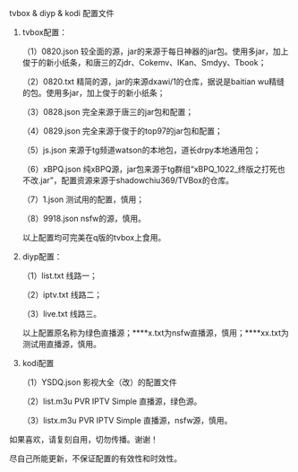 tvbox & diyp & kodi 配置文件
1. tvbox配置：
   
   （1）0820.json  较全面的源，jar的来源于每日神器的jar包。使用多jar，加上俊于的新小纸条，和唐三的Zjdr、Cokemv、IKan、Smdyy、Tbook；
   
   （2）0820.txt  精简的源，jar的来源dxawi/1的仓库，据说是baitian wu精缝的包。使用多jar，加上俊于的新小纸条；
   
   （3）0828.json  完全来源于唐三的jar包和配置；
   
   （4）0829.json  完全来源于俊于的top97的jar包和配置；
   
   （5）js.json  来源于tg频道watson的本地包，道长drpy本地通用包；
   
   （6）xBPQ.json  纯xBPQ源，jar包来源于tg群组“xBPQ_1022_终版之打死也不改.jar”，配置资源来源于shadowchiu369/TVBox的仓库。
   
   （7）1.json  测试用的配置，慎用；
   
   （8）9918.json  nsfw的源，慎用。
   
   以上配置均可完美在q版的tvbox上食用。
2. diyp配置：

   （1）list.txt  线路一；
   
   （2）iptv.txt  线路二；
   
   （3）live.txt  线路三。
   
   以上配置原名称为绿色直播源；****x.txt为nsfw直播源，慎用；****xx.txt为测试用直播源，慎用。
3. kodi配置

   （1）YSDQ.json  影视大全（改）的配置文件
   
   （2）list.m3u  PVR IPTV Simple 直播源，绿色源。
   
   （3）listx.m3u  PVR IPTV Simple 直播源，nsfw源，慎用。

如果喜欢，请复刻自用，切勿传播。谢谢！

尽自己所能更新，不保证配置的有效性和时效性。
   
